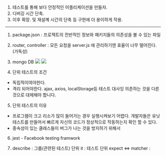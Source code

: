 1. 테스트를 통해 보다 안정적인 어플리케이션을 만들자.
2. 디버깅 시간 단축.
3. 이후 확장. 및 재설꼐 시간의 단축 등 구현에 더 용이하게 작용.

----------------------

1. package.json : 프로젝트의 전반적인 정보와 패키지들의 의존성을 볼 수 있는 파일

2. router, controller : 모든 요청을 server.js 에 관리하기엔 효율이 너무 떨어진다. (가독성)

3. mongo DB
![](https://i.imgur.com/MbiORxU.png)
![](https://i.imgur.com/L4d0kWj.png)

4. 단위 테스트의 조건
 - 독립적이여야한다.
 - 격리 되어야한다. ajax, axios, localStorage등 테스트 대사잉 의존하는 것을 다른 것으로 대체해야 합니다.

5. 단위 테스트의 이유
 - 프로그램이 크고 리소가 많이 들어가는 경우 실행시켜보기 어렵다. 개발자들은 유닛테스트를 만들어서 빠르게 자신의 코드가 정상적으로 작동하는지 확인 할 수 있다.
 - 종속성이 있는 클래스들이 버그가 나는 것을 방지하기 위해서

6. jest - Facebook testing framwork

7. describe : 그룹(관련된 테스트) 단위
    it : 테스트 단위
    expect <=> matcher : 